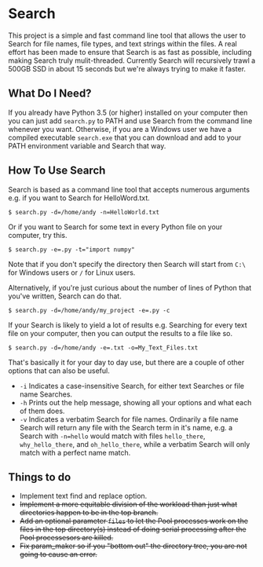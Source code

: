 # Search #

This project is a simple and fast command line tool that allows the user to Search for file names, file types, and text strings within the files. A real effort has been made to ensure that Search is as fast as possible, including making Search truly mulit-threaded. Currently Search will recursively trawl a 500GB SSD in about 15 seconds but we're always trying to make it faster.

## What Do I Need? ##
If you already have Python 3.5 (or higher) installed on your computer then you can just add `search.py` to PATH and use Search from the command line whenever you want. Otherwise, if you are a Windows user we have a compiled executable `search.exe` that you can download and add to your PATH environment variable and Search that way.

## How To Use Search ##
Search is based as a command line tool that accepts numerous arguments e.g. if you want to Search for HelloWord.txt.

`$ search.py -d=/home/andy -n=HelloWorld.txt`

Or if you want to Search for some text in every Python file on your computer, try this.

`$ search.py -e=.py -t="import numpy"`

Note that if you don't specify the directory then Search will start from `C:\` for Windows users or `/` for Linux users. 

Alternatively, if you're just curious about the number of lines of Python that you've written, Search can do that.

`$ search.py -d=/home/andy/my_project -e=.py -c`

If your Search is likely to yield a lot of results e.g. Searching for every text file on your computer, then you can output the results to a file like so.

`$ search.py -d=/home/andy -e=.txt -o=My_Text_Files.txt`

That's basically it for your day to day use, but there are a couple of other options that can also be useful.
* `-i` Indicates a case-insensitive Search, for either text Searches or file name Searches.
* `-h` Prints out the help message, showing all your options and what each of them does.
* `-v` Indicates a verbatim Search for file names. Ordinarily a file name Search will return any file with the Search term in it's name, e.g. a Search with `-n=hello` would match with files `hello_there`, `why_hello_there`, and `oh_hello_there`, while a verbatim Search will only match with a perfect name match.

## Things to do ##
* Implement text find and replace option.
* ~~Implement a more equitable division of the workload than just what directories happen to be in the top branch.~~
* ~~Add an optional parameter `files` to let the Pool processes work on the files in the top directory(s) instead of doing serial processing after the Pool processesors are killed.~~
* ~~Fix param_maker so if you "bottom out" the directory tree, you are not going to cause an error.~~
